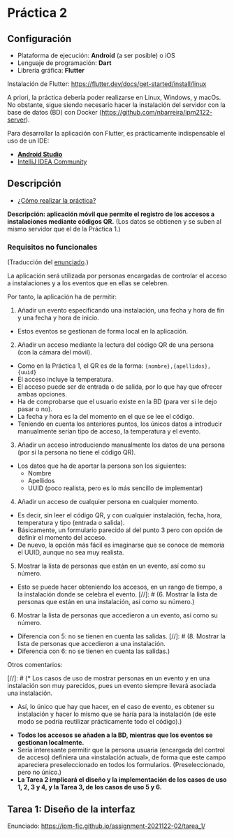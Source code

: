 # Práctica 2

## Configuración

* Plataforma de ejecución: **Android** (a ser posible) o iOS
* Lenguaje de programación: **Dart**
* Librería gráfica: **Flutter**


Instalación de Flutter: <https://flutter.dev/docs/get-started/install/linux>

A priori, la práctica debería poder realizarse en Linux, Windows, y macOs. No obstante, sigue siendo necesario hacer la instalación del servidor con la base de datos (BD) con Docker (<https://github.com/nbarreira/ipm2122-server>).

Para desarrollar la aplicación con Flutter, es prácticamente indispensable el uso de un IDE:
* [**Android Studio**](https://developer.android.com/studio)
* [IntelliJ IDEA Community](https://www.jetbrains.com/idea/download/)


## Descripción

* [¿Cómo realizar la práctica?](https://ipm-fic.github.io/assignment-2021122-02/howto/)


**Descripción: aplicación móvil que permite el registro de los accesos a instalaciones mediante códigos QR.** (Los datos se obtienen y se suben al mismo servidor que el de la Práctica 1.)


### Requisitos no funcionales

(Traducción del [enunciado](https://ipm-fic.github.io/assignment-2021122-02/howto/).)

La aplicación será utilizada por personas encargadas de controlar el acceso a instalaciones y a los eventos que en ellas se celebren.

Por tanto, la aplicación ha de permitir:

1. Añadir un evento especificando una instalación, una fecha y hora de fin y una fecha y hora de inicio.
  - Estos eventos se gestionan de forma local en la aplicación.
2. Añadir un acceso mediante la lectura del código QR de una persona (con la cámara del móvil).
  - Como en la Práctica 1, el QR es de la forma: `{nombre},{apellidos},{uuid}`
  - El acceso incluye la temperatura.
  - El acceso puede ser de entrada o de salida, por lo que hay que ofrecer ambas opciones.
  - Ha de comprobarse que el usuario existe en la BD (para ver si le dejo pasar o no).
  - La fecha y hora es la del momento en el que se lee el código.
  - Teniendo en cuenta los anteriores puntos, los únicos datos a introducir manualmente serían tipo de acceso, la temperatura y el evento.
3. Añadir un acceso introduciendo manualmente los datos de una persona (por si la persona no tiene el código QR).
  - Los datos que ha de aportar la persona son los siguientes:
    - Nombre
    - Apellidos
    - UUID (poco realista, pero es lo más sencillo de implementar)
4. Añadir un acceso de cualquier persona en cualquier momento.
  - Es decir, sin leer el código QR, y con cualquier instalación, fecha, hora, temperatura y tipo (entrada o salida).
  - Básicamente, un formulario parecido al del punto 3 pero con opción de definir el momento del acceso.
  - De nuevo, la opción más fácil es imaginarse que se conoce de memoria el UUID, aunque no sea muy realista.
5. Mostrar la lista de personas que están en un evento, así como su número.
  - Esto se puede hacer obteniendo los accesos, en un rango de tiempo, a la instalación donde se celebra el evento.
[//]: # (6. Mostrar la lista de personas que están en una instalación, así como su número.)
6. Mostrar la lista de personas que accedieron a un evento, así como su número.
  - Diferencia con 5: no se tienen en cuenta las salidas.
[//]: # (8. Mostrar la lista de personas que accedieron a una instalación.
  - Diferencia con 6: no se tienen en cuenta las salidas.)

Otros comentarios:

[//]: # (* Los casos de uso de mostrar personas en un evento y en una instalación son muy parecidos, pues un evento siempre llevará asociada una instalación.
  - Así, lo único que hay que hacer, en el caso de evento, es obtener su instalación y hacer lo mismo que se haría para la instalación (de este modo se podría reutilizar prácticamente todo el código).)
* **Todos los accesos se añaden a la BD, mientras que los eventos se gestionan localmente.**
* Sería interesante permitir que la persona usuaria (encargada del control de acceso) definiera una «instalación actual», de forma que este campo apareciera preseleccionado en todos los formularios. (Preseleccionado, pero no único.)
* **La Tarea 2 implicará el diseño y la implementación de los casos de uso 1, 2, 3 y 4, y la Tarea 3, de los casos de uso 5 y 6.**

## Tarea 1: Diseño de la interfaz

Enunciado: <https://ipm-fic.github.io/assignment-2021122-02/tarea_1/>


